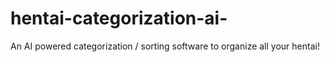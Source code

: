 # hentai-categorization-ai-
An AI powered categorization / sorting software to organize all your hentai!
